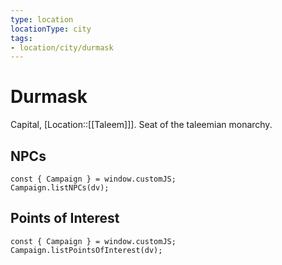 ```yaml
---
type: location
locationType: city
tags: 
- location/city/durmask
---
```


# Durmask
Capital, [Location::[[Taleem]]]. Seat of the taleemian monarchy.

## NPCs

```dataviewjs
const { Campaign } = window.customJS;
Campaign.listNPCs(dv);
```

## Points of Interest

```dataviewjs
const { Campaign } = window.customJS;
Campaign.listPointsOfInterest(dv);
```
